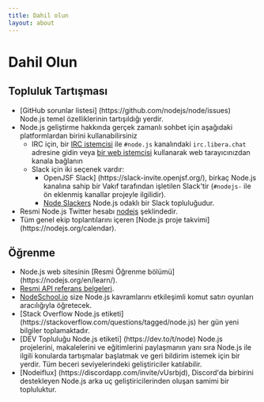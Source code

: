 ```yaml
---
title: Dahil olun
layout: about
---
```


# Dahil Olun

## Topluluk Tartışması

- [GitHub sorunlar listesi] (https\://github.com/nodejs/node/issues) Node.js temel özelliklerinin tartışıldığı yerdir.
- Node.js geliştirme hakkında gerçek zamanlı sohbet için aşağıdaki platformlardan birini kullanabilirsiniz
  - IRC için, bir [IRC istemcisi](https://en.wikipedia.org/wiki/Comparison_of_Internet_Relay_Chat_clients) ile `#node.js` kanalındaki `irc.libera.chat` adresine gidin veya [bir web istemcisi](https://kiwiirc.com/nextclient/) kullanarak web tarayıcınızdan kanala bağlanın
  - Slack için iki seçenek vardır:
    - OpenJSF Slack] (https\://slack-invite.openjsf.org/), birkaç Node.js kanalına sahip bir Vakıf tarafından işletilen Slack'tir (`#nodejs-` ile ön eklenmiş kanallar projeyle ilgilidir).
    - [Node Slackers](https://www.nodeslackers.com/) Node.js odaklı bir Slack topluluğudur.
- Resmi Node.js Twitter hesabı [nodejs](https://twitter.com/nodejs) şeklindedir.
- Tüm genel ekip toplantılarını içeren [Node.js proje takvimi] (https\://nodejs.org/calendar).

## Öğrenme

- Node.js web sitesinin [Resmi Öğrenme bölümü] (https\://nodejs.org/en/learn/).
- [Resmi API referans belgeleri](https://nodejs.org/api/).
- [NodeSchool.io](https://nodeschool.io/) size Node.js kavramlarını etkileşimli komut satırı oyunları aracılığıyla öğretecek.
- [Stack Overflow Node.js etiketi] (https\://stackoverflow\.com/questions/tagged/node.js) her gün yeni bilgiler toplamaktadır.
- [DEV Topluluğu Node.js etiketi] (https\://dev.to/t/node) Node.js projelerini, makalelerini ve eğitimlerini paylaşmanın yanı sıra Node.js ile ilgili konularda tartışmalar başlatmak ve geri bildirim istemek için bir yerdir. Tüm beceri seviyelerindeki geliştiriciler katılabilir.
- [Nodeiflux] (https\://discordapp.com/invite/vUsrbjd), Discord'da birbirini destekleyen Node.js arka uç geliştiricilerinden oluşan samimi bir topluluktur.
